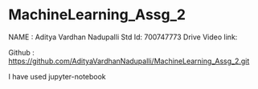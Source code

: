 # MachineLearning_Assg_2
NAME : Aditya Vardhan Nadupalli Std Id: 700747773 
Drive Video link: 

Github : https://github.com/AdityaVardhanNadupalli/MachineLearning_Assg_2.git

I have used jupyter-notebook
